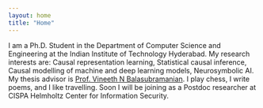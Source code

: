 ```yaml
---
layout: home
title: "Home"
---
```


I am a Ph.D. Student in the Department of Computer Science and Engineering at the Indian Institute of Technology Hyderabad. My research interests are: Causal representation learning, Statistical causal inference, Causal modelling of machine and deep learning models, Neurosymbolic AI. My thesis advisor is [Prof. Vineeth N Balasubramanian](https://people.iith.ac.in/vineethnb/index.html). I play chess, I write poems, and I like travelling. Soon I will be joining as a Postdoc researcher at CISPA Helmholtz Center for Information Security.